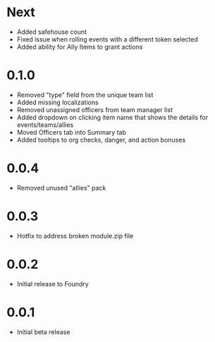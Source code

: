 # Next

- Added safehouse count
- Fixed issue when rolling events with a different token selected
- Added ability for Ally Items to grant actions

# 0.1.0

- Removed "type" field from the unique team list
- Added missing localizations
- Removed unassigned officers from team manager list
- Added dropdown on clicking item name that shows the details for events/teams/allies
- Moved Officers tab into Summary tab
- Added tooltips to org checks, danger, and action bonuses

# 0.0.4

- Removed unused "allies" pack

# 0.0.3

- Hotfix to address broken module.zip file

# 0.0.2

- Initial release to Foundry

# 0.0.1

- Initial beta release
